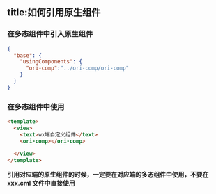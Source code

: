 title:如何引用原生组件
---
### 在多态组件中引入原生组件
```json
{
  "base": {
    "usingComponents": {
      "ori-comp":"../ori-comp/ori-comp"
    }
  }
}
```

### 在多态组件中使用

```html
<template>
  <view>
    <text>wx端自定义组件</text>
    <ori-comp></ori-comp>
  
  </view>
</template>
```

**引用对应端的原生组件的时候，一定要在对应端的多态组件中使用，不要在 xxx.cml 文件中直接使用**